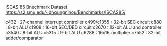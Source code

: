ISCAS'85 Bnechmark Dataset
https://s2.smu.edu/~dhoungninou/Benchmarks/ISCAS85/

c432 : 27-channel interrupt controller
c499/c1355 : 32-bit SEC circuit
c880 : 8-bit ALU
c1908 : 16-bit SEC/DED circuit
c2670 : 12-bit ALU and controller
c3540 : 8-bit ALU
c5315 : 9-bit ALU
c6288 : 16x16 multiplier
c7552 : 32-bit adder/comparator
